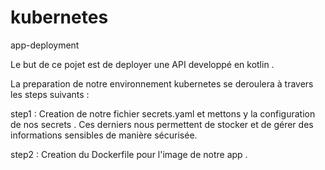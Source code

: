 # kubernetes
app-deployment


Le but de ce pojet est de deployer une API developpé en kotlin .

La preparation de notre environnement kubernetes se deroulera à travers les steps suivants :

step1 : Creation de notre fichier secrets.yaml et mettons y la configuration de nos secrets .
        Ces derniers nous permettent de stocker et de gérer des informations sensibles de manière sécurisée.


step2 : Creation du Dockerfile pour l'image de notre app .  